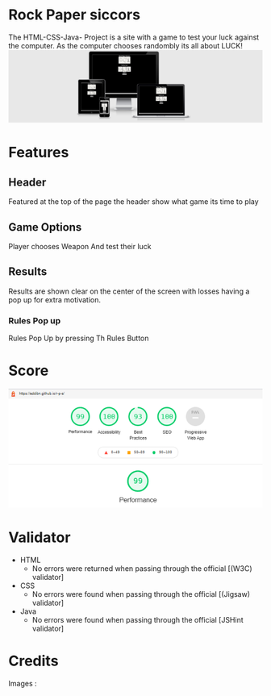 # Rock Paper siccors
The HTML-CSS-Java- Project is a site with a game to test your luck against the computer.
As the computer chooses randombly its all about LUCK!
![Responsive Mockup](https://github.com/EddibN/r-p-s/blob/main/assets/screen.png) 

# Features 

## Header
Featured at the top of the page the header show what game its time to play


## Game Options
Player chooses Weapon And test their luck
## Results
Results are shown clear on the center of the screen with losses having a pop up for extra motivation.

### Rules Pop up
Rules Pop Up by pressing Th Rules Button

# Score
![Responsive Mockup](https://github.com/EddibN/r-p-s/blob/main/assets/lighthouse.png) 

# Validator

- HTML
  - No errors were returned when passing through the official [(W3C) validator]
- CSS
  - No errors were found when passing through the official [(Jigsaw) validator]
- Java
  - No errors were found when passing through the official [JSHint validator]

# Credits
Images : 
  